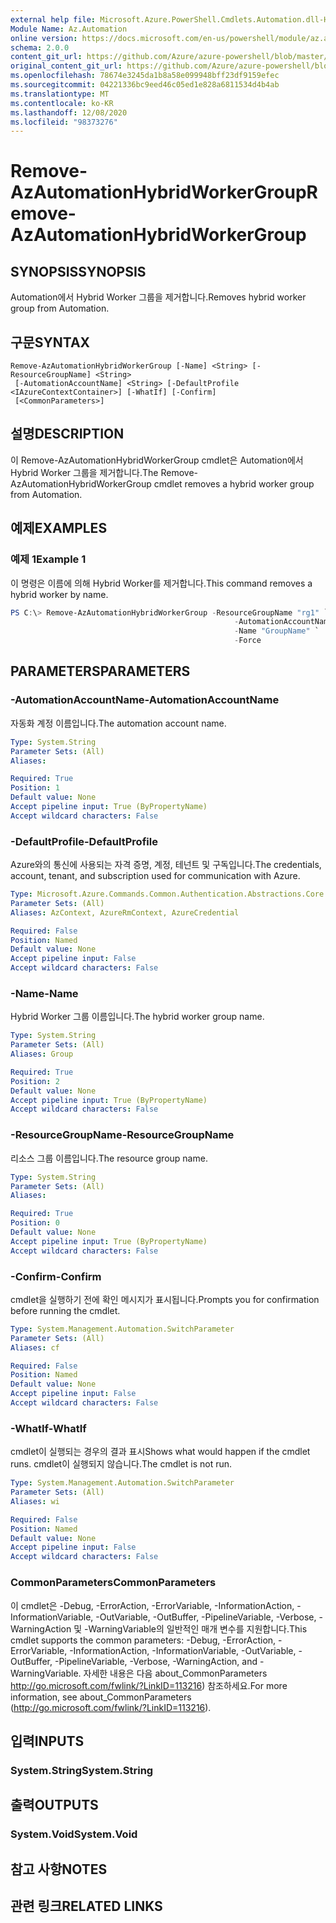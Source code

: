 ```yaml
---
external help file: Microsoft.Azure.PowerShell.Cmdlets.Automation.dll-Help.xml
Module Name: Az.Automation
online version: https://docs.microsoft.com/en-us/powershell/module/az.automation/remove-azautomationhybridworkergroup
schema: 2.0.0
content_git_url: https://github.com/Azure/azure-powershell/blob/master/src/Automation/Automation/help/Remove-AzAutomationHybridWorkerGroup.md
original_content_git_url: https://github.com/Azure/azure-powershell/blob/master/src/Automation/Automation/help/Remove-AzAutomationHybridWorkerGroup.md
ms.openlocfilehash: 78674e3245da1b8a58e099948bff23df9159efec
ms.sourcegitcommit: 04221336bc9eed46c05ed1e828a6811534d4b4ab
ms.translationtype: MT
ms.contentlocale: ko-KR
ms.lasthandoff: 12/08/2020
ms.locfileid: "98373276"
---
```

# <span data-ttu-id="e9af3-101">Remove-AzAutomationHybridWorkerGroup</span><span class="sxs-lookup"><span data-stu-id="e9af3-101">Remove-AzAutomationHybridWorkerGroup</span></span>

## <span data-ttu-id="e9af3-102">SYNOPSIS</span><span class="sxs-lookup"><span data-stu-id="e9af3-102">SYNOPSIS</span></span>
<span data-ttu-id="e9af3-103">Automation에서 Hybrid Worker 그룹을 제거합니다.</span><span class="sxs-lookup"><span data-stu-id="e9af3-103">Removes hybrid worker group from Automation.</span></span>

## <span data-ttu-id="e9af3-104">구문</span><span class="sxs-lookup"><span data-stu-id="e9af3-104">SYNTAX</span></span>

```
Remove-AzAutomationHybridWorkerGroup [-Name] <String> [-ResourceGroupName] <String>
 [-AutomationAccountName] <String> [-DefaultProfile <IAzureContextContainer>] [-WhatIf] [-Confirm]
 [<CommonParameters>]
```

## <span data-ttu-id="e9af3-105">설명</span><span class="sxs-lookup"><span data-stu-id="e9af3-105">DESCRIPTION</span></span>
<span data-ttu-id="e9af3-106">이 Remove-AzAutomationHybridWorkerGroup cmdlet은 Automation에서 Hybrid Worker 그룹을 제거합니다.</span><span class="sxs-lookup"><span data-stu-id="e9af3-106">The Remove-AzAutomationHybridWorkerGroup cmdlet removes a hybrid worker group from Automation.</span></span>

## <span data-ttu-id="e9af3-107">예제</span><span class="sxs-lookup"><span data-stu-id="e9af3-107">EXAMPLES</span></span>

### <span data-ttu-id="e9af3-108">예제 1</span><span class="sxs-lookup"><span data-stu-id="e9af3-108">Example 1</span></span>
<span data-ttu-id="e9af3-109">이 명령은 이름에 의해 Hybrid Worker를 제거합니다.</span><span class="sxs-lookup"><span data-stu-id="e9af3-109">This command removes a hybrid worker by name.</span></span>

```powershell
PS C:\> Remove-AzAutomationHybridWorkerGroup -ResourceGroupName "rg1" `
                                                  -AutomationAccountName "devAccount" `
                                                  -Name "GroupName" `
                                                  -Force
```

## <span data-ttu-id="e9af3-110">PARAMETERS</span><span class="sxs-lookup"><span data-stu-id="e9af3-110">PARAMETERS</span></span>

### <span data-ttu-id="e9af3-111">-AutomationAccountName</span><span class="sxs-lookup"><span data-stu-id="e9af3-111">-AutomationAccountName</span></span>
<span data-ttu-id="e9af3-112">자동화 계정 이름입니다.</span><span class="sxs-lookup"><span data-stu-id="e9af3-112">The automation account name.</span></span>

```yaml
Type: System.String
Parameter Sets: (All)
Aliases:

Required: True
Position: 1
Default value: None
Accept pipeline input: True (ByPropertyName)
Accept wildcard characters: False
```

### <span data-ttu-id="e9af3-113">-DefaultProfile</span><span class="sxs-lookup"><span data-stu-id="e9af3-113">-DefaultProfile</span></span>
<span data-ttu-id="e9af3-114">Azure와의 통신에 사용되는 자격 증명, 계정, 테넌트 및 구독입니다.</span><span class="sxs-lookup"><span data-stu-id="e9af3-114">The credentials, account, tenant, and subscription used for communication with Azure.</span></span>

```yaml
Type: Microsoft.Azure.Commands.Common.Authentication.Abstractions.Core.IAzureContextContainer
Parameter Sets: (All)
Aliases: AzContext, AzureRmContext, AzureCredential

Required: False
Position: Named
Default value: None
Accept pipeline input: False
Accept wildcard characters: False
```

### <span data-ttu-id="e9af3-115">-Name</span><span class="sxs-lookup"><span data-stu-id="e9af3-115">-Name</span></span>
<span data-ttu-id="e9af3-116">Hybrid Worker 그룹 이름입니다.</span><span class="sxs-lookup"><span data-stu-id="e9af3-116">The hybrid worker group name.</span></span>

```yaml
Type: System.String
Parameter Sets: (All)
Aliases: Group

Required: True
Position: 2
Default value: None
Accept pipeline input: True (ByPropertyName)
Accept wildcard characters: False
```

### <span data-ttu-id="e9af3-117">-ResourceGroupName</span><span class="sxs-lookup"><span data-stu-id="e9af3-117">-ResourceGroupName</span></span>
<span data-ttu-id="e9af3-118">리소스 그룹 이름입니다.</span><span class="sxs-lookup"><span data-stu-id="e9af3-118">The resource group name.</span></span>

```yaml
Type: System.String
Parameter Sets: (All)
Aliases:

Required: True
Position: 0
Default value: None
Accept pipeline input: True (ByPropertyName)
Accept wildcard characters: False
```

### <span data-ttu-id="e9af3-119">-Confirm</span><span class="sxs-lookup"><span data-stu-id="e9af3-119">-Confirm</span></span>
<span data-ttu-id="e9af3-120">cmdlet을 실행하기 전에 확인 메시지가 표시됩니다.</span><span class="sxs-lookup"><span data-stu-id="e9af3-120">Prompts you for confirmation before running the cmdlet.</span></span>

```yaml
Type: System.Management.Automation.SwitchParameter
Parameter Sets: (All)
Aliases: cf

Required: False
Position: Named
Default value: None
Accept pipeline input: False
Accept wildcard characters: False
```

### <span data-ttu-id="e9af3-121">-WhatIf</span><span class="sxs-lookup"><span data-stu-id="e9af3-121">-WhatIf</span></span>
<span data-ttu-id="e9af3-122">cmdlet이 실행되는 경우의 결과 표시</span><span class="sxs-lookup"><span data-stu-id="e9af3-122">Shows what would happen if the cmdlet runs.</span></span>
<span data-ttu-id="e9af3-123">cmdlet이 실행되지 않습니다.</span><span class="sxs-lookup"><span data-stu-id="e9af3-123">The cmdlet is not run.</span></span>

```yaml
Type: System.Management.Automation.SwitchParameter
Parameter Sets: (All)
Aliases: wi

Required: False
Position: Named
Default value: None
Accept pipeline input: False
Accept wildcard characters: False
```

### <span data-ttu-id="e9af3-124">CommonParameters</span><span class="sxs-lookup"><span data-stu-id="e9af3-124">CommonParameters</span></span>
<span data-ttu-id="e9af3-125">이 cmdlet은 -Debug, -ErrorAction, -ErrorVariable, -InformationAction, -InformationVariable, -OutVariable, -OutBuffer, -PipelineVariable, -Verbose, -WarningAction 및 -WarningVariable의 일반적인 매개 변수를 지원합니다.</span><span class="sxs-lookup"><span data-stu-id="e9af3-125">This cmdlet supports the common parameters: -Debug, -ErrorAction, -ErrorVariable, -InformationAction, -InformationVariable, -OutVariable, -OutBuffer, -PipelineVariable, -Verbose, -WarningAction, and -WarningVariable.</span></span> <span data-ttu-id="e9af3-126">자세한 내용은 다음 about_CommonParameters http://go.microsoft.com/fwlink/?LinkID=113216) 참조하세요.</span><span class="sxs-lookup"><span data-stu-id="e9af3-126">For more information, see about_CommonParameters (http://go.microsoft.com/fwlink/?LinkID=113216).</span></span>

## <span data-ttu-id="e9af3-127">입력</span><span class="sxs-lookup"><span data-stu-id="e9af3-127">INPUTS</span></span>

### <span data-ttu-id="e9af3-128">System.String</span><span class="sxs-lookup"><span data-stu-id="e9af3-128">System.String</span></span>

## <span data-ttu-id="e9af3-129">출력</span><span class="sxs-lookup"><span data-stu-id="e9af3-129">OUTPUTS</span></span>

### <span data-ttu-id="e9af3-130">System.Void</span><span class="sxs-lookup"><span data-stu-id="e9af3-130">System.Void</span></span>

## <span data-ttu-id="e9af3-131">참고 사항</span><span class="sxs-lookup"><span data-stu-id="e9af3-131">NOTES</span></span>

## <span data-ttu-id="e9af3-132">관련 링크</span><span class="sxs-lookup"><span data-stu-id="e9af3-132">RELATED LINKS</span></span>
